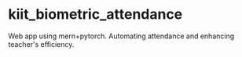 # kiit_biometric_attendance
Web app using mern+pytorch. Automating attendance and enhancing teacher's efficiency.
